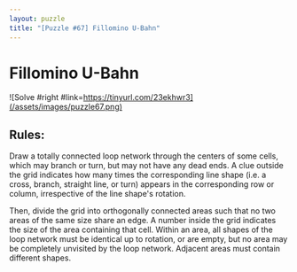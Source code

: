 ```yaml
---
layout: puzzle
title: "[Puzzle #67] Fillomino U-Bahn"
---
```


# Fillomino U-Bahn

![Solve #right #link=https://tinyurl.com/23ekhwr3](/assets/images/puzzle67.png)

## Rules:

Draw a totally connected loop network through the centers of some cells, which may branch or turn, but may not have any dead ends. A clue outside the grid indicates how many times the corresponding line shape (i.e. a cross, branch, straight line, or turn) appears in the corresponding row or column, irrespective of the line shape's rotation.

Then, divide the grid into orthogonally connected areas such that no two areas of the same size share an edge. A number inside the grid indicates the size of the area containing that cell. Within an area, all shapes of the loop network must be identical up to rotation, or are empty, but no area may be completely unvisited by the loop network. Adjacent areas must contain different shapes. 